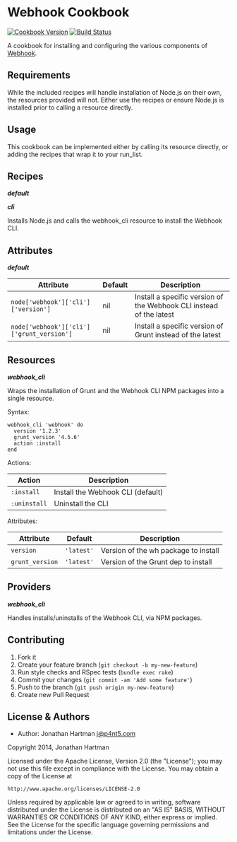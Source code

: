 Webhook Cookbook
================
[![Cookbook Version](http://img.shields.io/cookbook/v/webhook.svg)][cookbook]
[![Build Status](http://img.shields.io/travis/RoboticCheese/webhook-chef.svg)][travis]

[cookbook]: https://supermarket.getchef.com/cookbooks/webhook
[travis]: http://travis-ci.org/RoboticCheese/webhook-chef

A cookbook for installing and configuring the various components of
[Webhook](http://www.webhook.com).

Requirements
------------

While the included recipes will handle installation of Node.js on their own,
the resources provided will not. Either use the recipes or ensure Node.js is
installed prior to calling a resource directly.

Usage
-----

This cookbook can be implemented either by calling its resource directly, or
adding the recipes that wrap it to your run_list.

Recipes
-------

***default***

***cli***

Installs Node.js and calls the webhook_cli resource to install the Webhook CLI.

Attributes
----------

***default***

| Attribute                                 | Default | Description                                                         |
|-------------------------------------------|---------|---------------------------------------------------------------------|
| `node['webhook']['cli']['version']`       | nil     | Install a specific version of the Webhook CLI instead of the latest |
| `node['webhook']['cli']['grunt_version']` | nil     | Install a specific version of Grunt instead of the latest           |

Resources
---------

***webhook_cli***

Wraps the installation of Grunt and the Webhook CLI NPM packages into a single
resource.

Syntax:

    webhook_cli 'webhook' do
      version '1.2.3'
      grunt_version '4.5.6'
      action :install
    end

Actions:

| Action       | Description                       |
|--------------|-----------------------------------|
| `:install`   | Install the Webhook CLI (default) |
| `:uninstall` | Uninstall the CLI                 |

Attributes:

| Attribute       | Default    | Description                          |
|-----------------|------------|--------------------------------------|
| `version`       | `'latest'` | Version of the wh package to install |
| `grunt_version` | `'latest'` | Version of the Grunt dep to install  |

Providers
---------

***webhook_cli***

Handles installs/uninstalls of the Webhook CLI, via NPM packages.

Contributing
------------

1. Fork it
2. Create your feature branch (`git checkout -b my-new-feature`)
3. Run style checks and RSpec tests (`bundle exec rake`)
4. Commit your changes (`git commit -am 'Add some feature'`)
5. Push to the branch (`git push origin my-new-feature`)
6. Create new Pull Request

License & Authors
-----------------

- Author: Jonathan Hartman <j@p4nt5.com>

Copyright 2014, Jonathan Hartman

Licensed under the Apache License, Version 2.0 (the "License");
you may not use this file except in compliance with the License.
You may obtain a copy of the License at

    http://www.apache.org/licenses/LICENSE-2.0

Unless required by applicable law or agreed to in writing, software
distributed under the License is distributed on an "AS IS" BASIS,
WITHOUT WARRANTIES OR CONDITIONS OF ANY KIND, either express or implied.
See the License for the specific language governing permissions and
limitations under the License.
